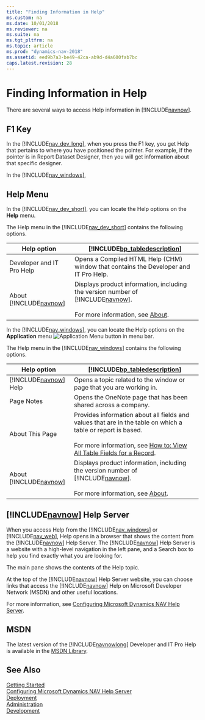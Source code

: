 ```yaml
---
title: "Finding Information in Help"
ms.custom: na
ms.date: 10/01/2018
ms.reviewer: na
ms.suite: na
ms.tgt_pltfrm: na
ms.topic: article
ms.prod: "dynamics-nav-2018"
ms.assetid: eed9b7a3-be49-42ca-ab9d-d4a600fab7bc
caps.latest.revision: 28
---
```

# Finding Information in Help
There are several ways to access Help information in [!INCLUDE[navnow](includes/navnow_md.md)].  

## F1 Key  
 In the [!INCLUDE[nav_dev_long](includes/nav_dev_long_md.md)], when you press the F1 key, you get Help that pertains to where you have positioned the pointer. For example, if the pointer is in Report Dataset Designer, then you will get information about that specific designer.  

 In the [!INCLUDE[nav_windows](includes/nav_windows_md.md)],  

## Help Menu  
 In the [!INCLUDE[nav_dev_short](includes/nav_dev_short_md.md)], you can locate the Help options on the **Help** menu.  

 The Help menu in the [!INCLUDE[nav_dev_short](includes/nav_dev_short_md.md)] contains the following options.  

|Help option|[!INCLUDE[bp_tabledescription](includes/bp_tabledescription_md.md)]|  
|-----------------|---------------------------------------|  
|Developer and IT Pro Help|Opens a Compiled HTML Help \(CHM\) window that contains the Developer and IT Pro Help.|  
|About [!INCLUDE[navnow](includes/navnow_md.md)]|Displays product information, including the version number of [!INCLUDE[navnow](includes/navnow_md.md)].<br /><br /> For more information, see [About](uiref/-$-S_2091-About-$-.md).|  

 In the [!INCLUDE[nav_windows](includes/nav_windows_md.md)], you can locate the Help options on the **Application** menu ![Application Menu button in menu bar](media/ApplicationMenuIcon.png "ApplicationMenuIcon").  

 The Help menu in the [!INCLUDE[nav_windows](includes/nav_windows_md.md)] contains the following options.  

|Help option|[!INCLUDE[bp_tabledescription](includes/bp_tabledescription_md.md)]|  
|-----------------|---------------------------------------|  
|[!INCLUDE[navnow](includes/navnow_md.md)] Help|Opens a topic related to the window or page that you are working in.|  
|Page Notes|Opens the OneNote page that has been shared across a company.|  
|About This Page|Provides information about all fields and values that are in the table on which a table or report is based.<br /><br /> For more information, see [How to: View All Table Fields for a Record](How-to--View-All-Table-Fields-for-a-Record.md).|  
|About [!INCLUDE[navnow](includes/navnow_md.md)]|Displays product information, including the version number of [!INCLUDE[navnow](includes/navnow_md.md)].<br /><br /> For more information, see [About](uiref/-$-S_2091-About-$-.md).|


## [!INCLUDE[navnow](includes/navnow_md.md)] Help Server  
 When you access Help from the [!INCLUDE[nav_windows](includes/nav_windows_md.md)] or [!INCLUDE[nav_web](includes/nav_web_md.md)], Help opens in a browser that shows the content from the [!INCLUDE[navnow](includes/navnow_md.md)] Help Server. The [!INCLUDE[navnow](includes/navnow_md.md)] Help Server is a website with a high-level navigation in the left pane, and a Search box to help you find exactly what you are looking for.  

 The main pane shows the contents of the Help topic.  

 At the top of the [!INCLUDE[navnow](includes/navnow_md.md)] Help Server website, you can choose links that access the [!INCLUDE[navnow](includes/navnow_md.md)] Help on Microsoft Developer Network \(MSDN\) and other useful locations.  

 For more information, see [Configuring Microsoft Dynamics NAV Help Server](Configuring-Microsoft-Dynamics-NAV-Help-Server.md).  

## MSDN  
 The latest version of the [!INCLUDE[navnowlong](includes/navnowlong_md.md)] Developer and IT Pro Help is available in the [MSDN Library](https://go.microsoft.com/fwlink/?LinkId=262374).  

## See Also  
 [Getting Started](Getting-Started.md)   
 [Configuring Microsoft Dynamics NAV Help Server](Configuring-Microsoft-Dynamics-NAV-Help-Server.md)   
 [Deployment](Deployment.md)   
 [Administration](Administration.md)   
 [Development](Development.md)
